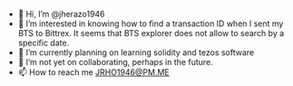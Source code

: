 - 👋 Hi, I’m @jherazo1946
- 👀 I’m interested in knowing how to find a transaction ID when I sent my BTS to Bittrex. It seems that BTS explorer does not allow to search by a specific date.
- 🌱 I’m currently planning on learning solidity and tezos software
- 💞️ I’m not yet on collaborating, perhaps in the future.
- 📫 How to reach me JRHO1946@PM.ME

<!---
jherazo1946/jherazo1946 is a ✨ special ✨ repository because its `README.md` (this file) appears on your GitHub profile.
You can click the Preview link to take a look at your changes.
--->
